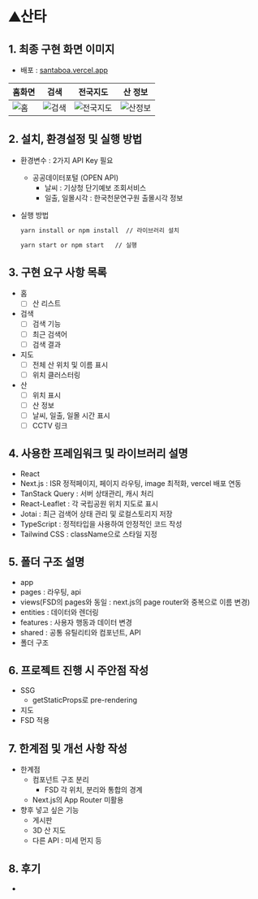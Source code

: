 # ⛰️산타

## 1. 최종 구현 화면 이미지

- 배포 : [santaboa.vercel.app](santaboa.vercel.app)
  
| 홈화면 | 검색 | 전국지도 | 산 정보 |
|----------|----------|----------|----------|
|![홈](https://github.com/user-attachments/assets/bc05f709-c4a2-435c-af90-b59be5273fcb)   | ![검색](https://github.com/user-attachments/assets/2b5aaefb-199b-4eb9-bfd6-e4ab1b8d3327) | ![전국지도](https://github.com/user-attachments/assets/e70a965c-9627-48f8-b252-2a29d3fb2632) |  ![산정보](https://github.com/user-attachments/assets/6da9de6c-ebfe-4e14-ba9c-38969bbe4a2c)  |





## 2. 설치, 환경설정 및 실행 방법

- 환경변수 : 2가지 API Key 필요
    - 공공데이터포털 (OPEN API)
        - 날씨 : 기상청 단기예보 조회서비스
        - 일출, 일몰시각 : 한국천문연구원 출몰시각 정보
- 실행 방법
    
    ```bash
    yarn install or npm install  // 라이브러리 설치
    
    yarn start or npm start   // 실행
    ```
    

## 3. 구현 요구 사항 목록

- 홈
    - [ ]  산 리스트
- 검색
    - [ ]  검색 기능
    - [ ]  최근 검색어
    - [ ]  검색 결과
- 지도
    - [ ]  전체 산 위치 및 이름 표시
    - [ ]  위치 클러스터링
- 산
    - [ ]  위치 표시
    - [ ]  산 정보
    - [ ]  날씨, 일출, 일몰 시간 표시
    - [ ]  CCTV 링크

## 4. 사용한 프레임워크 및 라이브러리 설명

- React
- Next.js : ISR 정적페이지, 페이지 라우팅, image 최적화, vercel 배포 연동
- TanStack Query : 서버 상태관리, 캐시 처리
- React-Leaflet : 각 국립공원 위치 지도로 표시
- Jotai : 최근 검색어 상태 관리 및 로컬스토리지 저장
- TypeScript : 정적타입을 사용하여 안정적인 코드 작성
- Tailwind CSS : className으로 스타일 지정

## 5. 폴더 구조 설명

- app
- pages : 라우팅, api
- views(FSD의 pages와 동일 : next.js의 page router와 중복으로 이름 변경)
- entities : 데이터와 렌더링
- features : 사용자 행동과 데이터 변경
- shared : 공통 유틸리티와 컴포넌트, API
- 폴더 구조

## 6. 프로젝트 진행 시 주안점 작성

- SSG
    - getStaticProps로 pre-rendering
- 지도
- FSD 적용

## 7. 한계점 및 개선 사항 작성

- 한계점
    - 컴포넌트 구조 분리
        - FSD 각 위치, 분리와 통합의 경계
    - Next.js의 App Router 미활용
- 향후 넣고 싶은 기능
    - 게시판
    - 3D 산 지도
    - 다른 API : 미세 먼지 등

## 8. 후기

-
